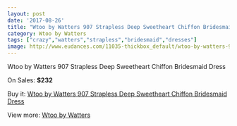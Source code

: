 ```yaml
---
layout: post
date: '2017-08-26'
title: "Wtoo by Watters 907 Strapless Deep Sweetheart Chiffon Bridesmaid Dress"
category: Wtoo by Watters 
tags: ["crazy","watters","strapless","bridesmaid","dresses"]
image: http://www.eudances.com/11035-thickbox_default/wtoo-by-watters-907-strapless-deep-sweetheart-chiffon-bridesmaid-dress.jpg
---
```

Wtoo by Watters 907 Strapless Deep Sweetheart Chiffon Bridesmaid Dress

On Sales: **$232**
<a href="https://www.eudances.com/en/wtoo-by-watters/3520-wtoo-by-watters-907-strapless-deep-sweetheart-chiffon-bridesmaid-dress.html"><amp-img layout="responsive" width="600" height="600" src="//www.eudances.com/11035-thickbox_default/wtoo-by-watters-907-strapless-deep-sweetheart-chiffon-bridesmaid-dress.jpg" alt="Wtoo by Watters 907 Strapless Deep Sweetheart Chiffon Bridesmaid Dress 0" /></a>
<a href="https://www.eudances.com/en/wtoo-by-watters/3520-wtoo-by-watters-907-strapless-deep-sweetheart-chiffon-bridesmaid-dress.html"><amp-img layout="responsive" width="600" height="600" src="//www.eudances.com/11037-thickbox_default/wtoo-by-watters-907-strapless-deep-sweetheart-chiffon-bridesmaid-dress.jpg" alt="Wtoo by Watters 907 Strapless Deep Sweetheart Chiffon Bridesmaid Dress 1" /></a>
<a href="https://www.eudances.com/en/wtoo-by-watters/3520-wtoo-by-watters-907-strapless-deep-sweetheart-chiffon-bridesmaid-dress.html"><amp-img layout="responsive" width="600" height="600" src="//www.eudances.com/11036-thickbox_default/wtoo-by-watters-907-strapless-deep-sweetheart-chiffon-bridesmaid-dress.jpg" alt="Wtoo by Watters 907 Strapless Deep Sweetheart Chiffon Bridesmaid Dress 2" /></a>

Buy it: [Wtoo by Watters 907 Strapless Deep Sweetheart Chiffon Bridesmaid Dress](https://www.eudances.com/en/wtoo-by-watters/3520-wtoo-by-watters-907-strapless-deep-sweetheart-chiffon-bridesmaid-dress.html "Wtoo by Watters 907 Strapless Deep Sweetheart Chiffon Bridesmaid Dress")

View more: [Wtoo by Watters ](https://www.eudances.com/en/67-wtoo-by-watters "Wtoo by Watters ")